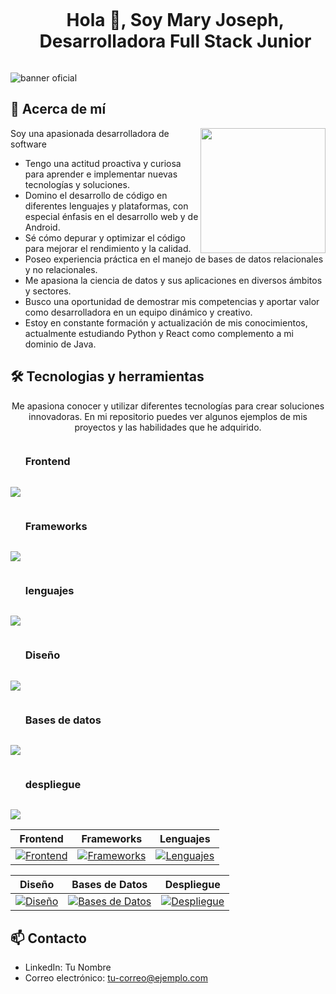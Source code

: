 <!--h1 without bottom border-->
<div id="user-content-toc">
  <ul align="center">
    <summary><h1 style="display: inline-block">Hola 👋, Soy Mary Joseph, Desarrolladora Full Stack Junior </h1></summary>
  </ul>
</div>

![banner oficial](https://github.com/Emjey25/Emjey25/assets/110546904/654729fb-fc5b-40ba-9a81-ad5c5547b8e7)

## 🚀 Acerca de mí
<img align="right" width="200" height="200" src="https://user-images.githubusercontent.com/74038190/216655825-c639587f-6eb0-4841-b622-9f522f55d40e.gif">

Soy una apasionada desarrolladora de software 
- Tengo una actitud proactiva y curiosa para aprender e implementar nuevas tecnologías y soluciones.
- Domino el desarrollo de código en diferentes lenguajes y plataformas, con especial énfasis en el desarrollo web y de Android.
- Sé cómo depurar y optimizar el código para mejorar el rendimiento y la calidad.
- Poseo experiencia práctica en el manejo de bases de datos relacionales y no relacionales.
- Me apasiona la ciencia de datos y sus aplicaciones en diversos ámbitos y sectores.
- Busco una oportunidad de demostrar mis competencias y aportar valor como desarrolladora en un equipo dinámico y creativo.
- Estoy en constante formación y actualización de mis conocimientos, actualmente estudiando Python y React como complemento a mi dominio de Java. 

   

## 🛠️ Tecnologias y herramientas
<!--description #2 herramientas y tecnologias -->
<p align="center">
Me apasiona conocer y utilizar diferentes tecnologías para crear soluciones innovadoras. En mi repositorio puedes ver algunos ejemplos de mis proyectos y las habilidades que he adquirido.
</p>

<!--Titulo front -->
<div id="user-content-toc">
  <ul align="rigth">
    <summary><h3 style="display: inline-block">Frontend </h3></summary>
  </ul>
</div> 

<p align="rigth">
  <a href="https://skillicons.dev">
    <img src="https://skillicons.dev/icons?i=html,css,sass,js" />
  </a>
</p>

<!--Titulo Frameworks -->
<div id="user-content-toc">
  <ul align="rigth">
    <summary><h3 style="display: inline-block">Frameworks </h3></summary>
  </ul>
</div>

<!--Titulo Frameworks -->
<p align="rigth">
  <a href="https://skillicons.dev">
    <img src="https://skillicons.dev/icons?i=react,bootstrap,django,spring" />
  </a>
</p>

<!--Titulo lenguajes -->
<div id="user-content-toc">
  <ul align="rigth">
    <summary><h3 style="display: inline-block">lenguajes </h3></summary>
  </ul>
</div>

<!--Titulo lenguajes -->
<p align="rigth">
  <a href="https://skillicons.dev">
    <img src="https://skillicons.dev/icons?i=java,py,cs" />
  </a>
</p>

<!--Titulo Design -->
<div id="user-content-toc">
  <ul align="rigth">
    <summary><h3 style="display: inline-block">Diseño </h3></summary>
  </ul>
</div>

<!--Titulo Design -->
<p align="rigth">
  <a href="https://skillicons.dev">
    <img src="https://skillicons.dev/icons?i=figma,xd" />
  </a>
</p>

<!--Titulo Database -->
<div id="user-content-toc">
  <ul align="rigth">
    <summary><h3 style="display: inline-block"> Bases de datos </h3></summary>
  </ul>
</div>

<!--Titulo Database -->
<p align="rigth">
  <a href="https://skillicons.dev">
    <img src="https://skillicons.dev/icons?i=mysql,mongodb,sqlite" />
  </a>
</p>
<!--Titulo deploy -->
<div id="user-content-toc">
  <ul align="rigth">
    <summary><h3 style="display: inline-block"> despliegue </h3></summary>
  </ul>
</div>

<!--Titulo deploy -->
<p align="rigth">
  <a href="https://skillicons.dev">
    <img src="https://skillicons.dev/icons?i=git,github,netlify,gitlab" />
  </a>
</p>

| Frontend | Frameworks | Lenguajes |
| ---------|------------|-----------|
| [![Frontend](https://skillicons.dev/icons?i=html,css,sass,js)](https://skillicons.dev) | [![Frameworks](https://skillicons.dev/icons?i=react,bootstrap,django,spring)](https://skillicons.dev) | [![Lenguajes](https://skillicons.dev/icons?i=java,py,cs)](https://skillicons.dev) |

| Diseño | Bases de Datos | Despliegue |
| -------|-----------------|------------|
| [![Diseño](https://skillicons.dev/icons?i=figma,xd)](https://skillicons.dev) | [![Bases de Datos](https://skillicons.dev/icons?i=mysql,mongodb,sqlite)](https://skillicons.dev) | [![Despliegue](https://skillicons.dev/icons?i=git,github,netlify,gitlab)](https://skillicons.dev) |
 




## 📫 Contacto
- LinkedIn: Tu Nombre
- Correo electrónico: tu-correo@ejemplo.com

